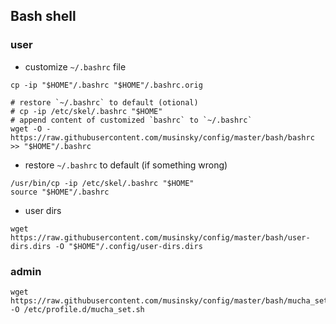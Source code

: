 ## Bash shell

### user
* customize `~/.bashrc` file
```
cp -ip "$HOME"/.bashrc "$HOME"/.bashrc.orig

# restore `~/.bashrc` to default (otional)
# cp -ip /etc/skel/.bashrc "$HOME"
# append content of customized `bashrc` to `~/.bashrc`
wget -O - https://raw.githubusercontent.com/musinsky/config/master/bash/bashrc >> "$HOME"/.bashrc
```

* restore `~/.bashrc` to default (if something wrong)
```
/usr/bin/cp -ip /etc/skel/.bashrc "$HOME"
source "$HOME"/.bashrc
```

* user dirs
```
wget https://raw.githubusercontent.com/musinsky/config/master/bash/user-dirs.dirs -O "$HOME"/.config/user-dirs.dirs
```

### admin
```
wget https://raw.githubusercontent.com/musinsky/config/master/bash/mucha_set.sh -O /etc/profile.d/mucha_set.sh
```
